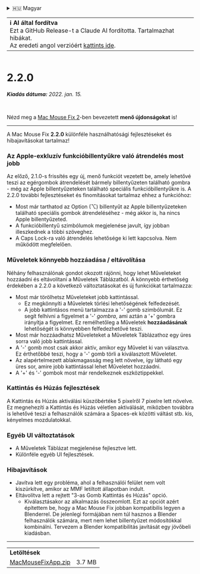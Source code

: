 <details>
<summary>🇭🇺 Magyar</summary>

[🇬🇧 English (GitHub)](https://github.com/noah-nuebling/mac-mouse-fix/releases/tag/2.2.0)\
[🇦🇩 Català](https://redirect.macmousefix.com/?target=mmf-release&tag=2.2.0&locale=ca)\
[🇩🇪 Deutsch](https://redirect.macmousefix.com/?target=mmf-release&tag=2.2.0&locale=de)\
[🇪🇸 Español](https://redirect.macmousefix.com/?target=mmf-release&tag=2.2.0&locale=es)\
[🇫🇷 Français](https://redirect.macmousefix.com/?target=mmf-release&tag=2.2.0&locale=fr)\
[🇮🇩 Indonesia](https://redirect.macmousefix.com/?target=mmf-release&tag=2.2.0&locale=id)\
[🇮🇹 Italiano](https://redirect.macmousefix.com/?target=mmf-release&tag=2.2.0&locale=it)\
**🇭🇺 Magyar**\
[🇳🇱 Nederlands](https://redirect.macmousefix.com/?target=mmf-release&tag=2.2.0&locale=nl)\
[🇵🇱 Polski](https://redirect.macmousefix.com/?target=mmf-release&tag=2.2.0&locale=pl)\
[🇧🇷 Português (Brasil)](https://redirect.macmousefix.com/?target=mmf-release&tag=2.2.0&locale=pt-BR)\
[🇵🇹 Português (Portugal)](https://redirect.macmousefix.com/?target=mmf-release&tag=2.2.0&locale=pt-PT)\
[🇷🇴 Română](https://redirect.macmousefix.com/?target=mmf-release&tag=2.2.0&locale=ro)\
[🇸🇪 Svenska](https://redirect.macmousefix.com/?target=mmf-release&tag=2.2.0&locale=sv)\
[🇻🇳 Tiếng Việt](https://redirect.macmousefix.com/?target=mmf-release&tag=2.2.0&locale=vi)\
[🇹🇷 Türkçe](https://redirect.macmousefix.com/?target=mmf-release&tag=2.2.0&locale=tr)\
[🇨🇿 Čeština](https://redirect.macmousefix.com/?target=mmf-release&tag=2.2.0&locale=cs)\
[🇬🇷 Ελληνικά](https://redirect.macmousefix.com/?target=mmf-release&tag=2.2.0&locale=el)\
[🇷🇺 Русский](https://redirect.macmousefix.com/?target=mmf-release&tag=2.2.0&locale=ru)\
[🇺🇦 Українська](https://redirect.macmousefix.com/?target=mmf-release&tag=2.2.0&locale=uk)\
[🇮🇱 עברית](https://redirect.macmousefix.com/?target=mmf-release&tag=2.2.0&locale=he)\
[🇸🇦 العربية](https://redirect.macmousefix.com/?target=mmf-release&tag=2.2.0&locale=ar)\
[🇮🇳 हिन्दी](https://redirect.macmousefix.com/?target=mmf-release&tag=2.2.0&locale=hi)\
[🇹🇭 ไทย](https://redirect.macmousefix.com/?target=mmf-release&tag=2.2.0&locale=th)\
[🇨🇳 中文 (简体)](https://redirect.macmousefix.com/?target=mmf-release&tag=2.2.0&locale=zh-Hans)\
[🇨🇳 中文 (繁體)](https://redirect.macmousefix.com/?target=mmf-release&tag=2.2.0&locale=zh-Hant)\
[🇭🇰 中文（香港)](https://redirect.macmousefix.com/?target=mmf-release&tag=2.2.0&locale=zh-HK)\
[🇯🇵 日本語](https://redirect.macmousefix.com/?target=mmf-release&tag=2.2.0&locale=ja)\
[🇰🇷 한국어](https://redirect.macmousefix.com/?target=mmf-release&tag=2.2.0&locale=ko)\
[Help translate Mac Mouse Fix to different languages!](https://github.com/noah-nuebling/mac-mouse-fix/discussions/731)
</details>
<table align=><td>
<b>ℹ️ AI által fordítva</b><br>
Ezt a GitHub Release-t a Claude AI fordította. Tartalmazhat hibákat.<br>
Az eredeti angol verzióért <a href="https://github.com/noah-nuebling/mac-mouse-fix/releases/tag/2.2.0">kattints ide</a>.
</td></table>

<table></table>

# 2.2.0
***Kiadás dátuma:** 2022. jan. 15.*

<br>

Nézd meg a [Mac Mouse Fix 2](https://redirect.macmousefix.com/?target=mmf-release&tag=2.0.0&locale=hu)-ben bevezetett **menő újdonságokat** is!

---

A Mac Mouse Fix **2.2.0** különféle használhatósági fejlesztéseket és hibajavításokat tartalmaz!

### Az Apple-exkluzív funkcióbillentyűkre való átrendelés most jobb

Az előző, 2.1.0-s frissítés egy új, menő funkciót vezetett be, amely lehetővé teszi az egérgombok átrendelését bármely billentyűzeten található gombra - még az Apple billentyűzeteken található speciális funkcióbillentyűkre is. A 2.2.0 további fejlesztéseket és finomításokat tartalmaz ehhez a funkcióhoz:

- Most már tarthatod az Option (⌥) billentyűt az Apple billentyűzeteken található speciális gombok átrendeléséhez - még akkor is, ha nincs Apple billentyűzeted.
- A funkcióbillentyű szimbólumok megjelenése javult, így jobban illeszkednek a többi szöveghez.
- A Caps Lock-ra való átrendelés lehetősége ki lett kapcsolva. Nem működött megfelelően.

### Műveletek könnyebb hozzáadása / eltávolítása

Néhány felhasználónak gondot okozott rájönni, hogy lehet Műveleteket hozzáadni és eltávolítani a Műveletek Táblázatból. A könnyebb érthetőség érdekében a 2.2.0 a következő változtatásokat és új funkciókat tartalmazza:

- Most már törölhetsz Műveleteket jobb kattintással.
  - Ez megkönnyíti a Műveletek törlési lehetőségének felfedezését.
  - A jobb kattintásos menü tartalmazza a '-' gomb szimbólumát. Ez segít felhívni a figyelmet a '-' _gombra_, ami aztán a '+' gombra irányítja a figyelmet. Ez remélhetőleg a Műveletek **hozzáadásának** lehetőségét is könnyebben felfedezhetővé teszi.
- Most már hozzáadhatsz Műveleteket a Műveletek Táblázathoz egy üres sorra való jobb kattintással.
- A '-' gomb most csak akkor aktív, amikor egy Művelet ki van választva. Ez érthetőbbé teszi, hogy a '-' gomb törli a kiválasztott Műveletet.
- Az alapértelmezett ablakmagasság meg lett növelve, így látható egy üres sor, amire jobb kattintással lehet Műveletet hozzáadni.
- A '+' és '-' gombok most már rendelkeznek eszköztippekkel.

### Kattintás és Húzás fejlesztések

A Kattintás és Húzás aktiválási küszöbértéke 5 pixelről 7 pixelre lett növelve. Ez megnehezíti a Kattintás és Húzás véletlen aktiválását, miközben továbbra is lehetővé teszi a felhasználók számára a Spaces-ek közötti váltást stb. kis, kényelmes mozdulatokkal.

### Egyéb UI változtatások

- A Műveletek Táblázat megjelenése fejlesztve lett.
- Különféle egyéb UI fejlesztések.

### Hibajavítások

- Javítva lett egy probléma, ahol a felhasználói felület nem volt kiszürkítve, amikor az MMF letiltott állapotban indult.
- Eltávolítva lett a rejtett "3-as Gomb Kattintás és Húzás" opció.
  - Kiválasztásakor az alkalmazás összeomlott. Ezt az opciót azért építettem be, hogy a Mac Mouse Fix jobban kompatibilis legyen a Blenderrel. De jelenlegi formájában nem túl hasznos a Blender felhasználók számára, mert nem lehet billentyűzet módosítókkal kombinálni. Tervezem a Blender kompatibilitás javítását egy jövőbeli kiadásban.

---

<table align="start">
<tr>
    <td colspan=2>
        <b>Letöltések</b>
    </td>
</tr>
<tr>
    <td><a href="https://github.com/noah-nuebling/mac-mouse-fix/releases/download/2.2.0/MacMouseFixApp.zip">MacMouseFixApp.zip</a></td>
    <td>3.7 MB</td>
</tr>
</table>